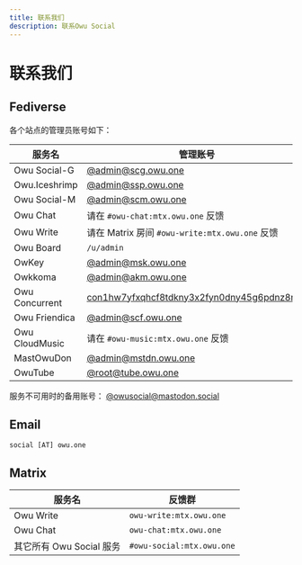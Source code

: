 ```yaml
---
title: 联系我们
description: 联系Owu Social
---
```


# 联系我们

## Fediverse

各个站点的管理员账号如下：

| 服务名 | 管理账号 |
| --- | --- |
| Owu Social-G | [@admin@scg.owu.one](https://scg.owu.one/@admin) |
| Owu.Iceshrimp | [@admin@ssp.owu.one](https://ssp.owu.one/@admin) |
| Owu Social-M | [@admin@scm.owu.one](https://scm.owu.one/@admin) |
| Owu Chat | 请在 `#owu-chat:mtx.owu.one` 反馈 |
| Owu Write | 请在 Matrix 房间 `#owu-write:mtx.owu.one` 反馈 |
| Owu Board | `/u/admin` |
| OwKey | [@admin@msk.owu.one](https://msk.owu.one/@admin) |
| Owkkoma | [@admin@akm.owu.one](https://akm.owu.one/@admin) |
| Owu Concurrent | [con1hw7yfxqhcf8tdkny3x2fyn0dny45g6pdnz8rwn](https://concrnt.world/con1hw7yfxqhcf8tdkny3x2fyn0dny45g6pdnz8rwn) |
| Owu Friendica | [@admin@scf.owu.one](https://scf.owu.one/@admin) |
| Owu CloudMusic | 请在 `#owu-music:mtx.owu.one` 反馈 |
| MastOwuDon | [@admin@mstdn.owu.one](https://mstdn.owu.one/@admin) |
| OwuTube | [@root@tube.owu.one](https://tube.owu.one/@root) |

服务不可用时的备用账号： [@owusocial@mastodon.social](https://mastodon.social/@owusocial)

## Email

`social [AT] owu.one`

## Matrix

| 服务名 | 反馈群 |
| --- | --- |
| Owu Write | `owu-write:mtx.owu.one` |
| Owu Chat | `owu-chat:mtx.owu.one` |
| 其它所有 Owu Social 服务 | `#owu-social:mtx.owu.one` |
